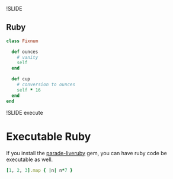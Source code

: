 !SLIDE

## Ruby

```ruby
class Fixnum

  def ounces
    # vanity
    self
  end

  def cup
    # conversion to ounces
    self * 16
  end
end
```

!SLIDE execute

# Executable Ruby

If you install the [parade-liveruby](https://github.com/burtlo/parade-liveruby)
gem, you can have ruby code be executable as well.

```ruby
[1, 2, 3].map { |n| n*7 }
```
